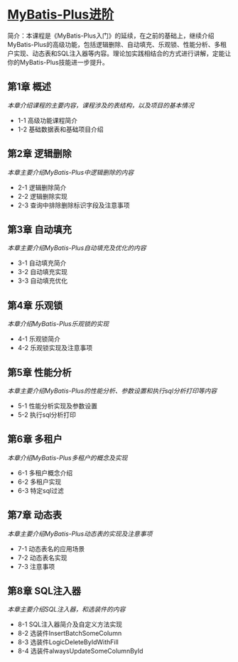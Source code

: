 # [MyBatis-Plus进阶](https://www.imooc.com/learn/1171)
简介：本课程是《MyBatis-Plus入门》的延续，在之前的基础上，继续介绍MyBatis-Plus的高级功能，包括逻辑删除、自动填充、乐观锁、性能分析、多租户实现、动态表和SQL注入器等内容。理论加实践相结合的方式进行讲解，定能让你的MyBatis-Plus技能进一步提升。

## 第1章 概述
*本章介绍课程的主要内容，课程涉及的表结构，以及项目的基本情况*
- 1-1 高级功能课程简介
- 1-2 基础数据表和基础项目介绍
 
## 第2章 逻辑删除
*本章主要介绍MyBatis-Plus中逻辑删除的内容*
- 2-1 逻辑删除简介
- 2-2 逻辑删除实现
- 2-3 查询中排除删除标识字段及注意事项
 
## 第3章 自动填充
*本章主要介绍MyBatis-Plus自动填充及优化的内容*
- 3-1 自动填充简介
- 3-2 自动填充实现
- 3-3 自动填充优化
 
## 第4章 乐观锁
*本章介绍MyBatis-Plus乐观锁的实现*
- 4-1 乐观锁简介
- 4-2 乐观锁实现及注意事项
 
## 第5章 性能分析
*本章主要介绍MyBatis-Plus的性能分析、参数设置和执行sql分析打印等内容*
- 5-1 性能分析实现及参数设置
- 5-2 执行sql分析打印
 
## 第6章 多租户
*本章介绍MyBatis-Plus多租户的概念及实现*
- 6-1 多租户概念介绍
- 6-2 多租户实现
- 6-3 特定sql过滤
 
## 第7章 动态表
*本章主要介绍MyBatis-Plus动态表的实现及注意事项*
- 7-1 动态表名的应用场景
- 7-2 动态表名实现
- 7-3 注意事项
 
## 第8章 SQL注入器
*本章主要介绍SQL注入器，和选装件的内容*
- 8-1 SQL注入器简介及自定义方法实现
- 8-2 选装件InsertBatchSomeColumn
- 8-3 选装件LogicDeleteByIdWithFill
- 8-4 选装件alwaysUpdateSomeColumnById
